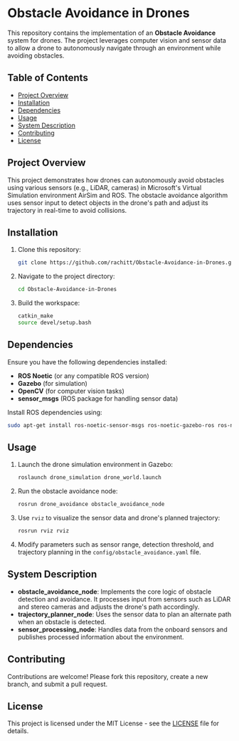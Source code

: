 
# Obstacle Avoidance in Drones

This repository contains the implementation of an **Obstacle Avoidance** system for drones. The project leverages computer vision and sensor data to allow a drone to autonomously navigate through an environment while avoiding obstacles.

## Table of Contents

- [Project Overview](#project-overview)
- [Installation](#installation)
- [Dependencies](#dependencies)
- [Usage](#usage)
- [System Description](#system-description)
- [Contributing](#contributing)
- [License](#license)

## Project Overview

This project demonstrates how drones can autonomously avoid obstacles using various sensors (e.g., LiDAR, cameras) in Microsoft's Virtual Simulation environment AirSim and ROS. The obstacle avoidance algorithm uses sensor input to detect objects in the drone's path and adjust its trajectory in real-time to avoid collisions.

## Installation

1. Clone this repository:
   ```bash
   git clone https://github.com/rachitt/Obstacle-Avoidance-in-Drones.git
   ```

2. Navigate to the project directory:
   ```bash
   cd Obstacle-Avoidance-in-Drones
   ```

3. Build the workspace:
   ```bash
   catkin_make
   source devel/setup.bash
   ```

## Dependencies

Ensure you have the following dependencies installed:
- **ROS Noetic** (or any compatible ROS version)
- **Gazebo** (for simulation)
- **OpenCV** (for computer vision tasks)
- **sensor_msgs** (ROS package for handling sensor data)

Install ROS dependencies using:
```bash
sudo apt-get install ros-noetic-sensor-msgs ros-noetic-gazebo-ros ros-noetic-cv-bridge ros-noetic-image-transport
```

## Usage

1. Launch the drone simulation environment in Gazebo:
   ```bash
   roslaunch drone_simulation drone_world.launch
   ```

2. Run the obstacle avoidance node:
   ```bash
   rosrun drone_avoidance obstacle_avoidance_node
   ```

3. Use `rviz` to visualize the sensor data and drone's planned trajectory:
   ```bash
   rosrun rviz rviz
   ```

4. Modify parameters such as sensor range, detection threshold, and trajectory planning in the `config/obstacle_avoidance.yaml` file.

## System Description

- **obstacle_avoidance_node**: Implements the core logic of obstacle detection and avoidance. It processes input from sensors such as LiDAR and stereo cameras and adjusts the drone's path accordingly.
- **trajectory_planner_node**: Uses the sensor data to plan an alternate path when an obstacle is detected.
- **sensor_processing_node**: Handles data from the onboard sensors and publishes processed information about the environment.

## Contributing

Contributions are welcome! Please fork this repository, create a new branch, and submit a pull request.

## License

This project is licensed under the MIT License - see the [LICENSE](LICENSE) file for details.
